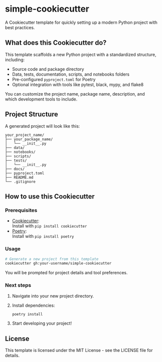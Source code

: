 # simple-cookiecutter

A Cookiecutter template for quickly setting up a modern Python project with best practices.

## What does this Cookiecutter do?

This template scaffolds a new Python project with a standardized structure, including:

- Source code and package directory
- Data, tests, documentation, scripts, and notebooks folders
- Pre-configured `pyproject.toml` for Poetry
- Optional integration with tools like pytest, black, mypy, and flake8

You can customize the project name, package name, description, and which development tools to include.

## Project Structure

A generated project will look like this:

```
your_project_name/
├── your_package_name/
│   └── __init__.py
├── data/
├── notebooks/
├── scripts/
├── tests/
│   └── __init__.py
├── docs/
├── pyproject.toml
├── README.md
└── .gitignore
```

## How to use this Cookiecutter

### Prerequisites

- [Cookiecutter](https://cookiecutter.readthedocs.io/en/latest/):  
    Install with `pip install cookiecutter`
- [Poetry](https://python-poetry.org/):  
    Install with `pip install poetry`

### Usage

```bash
# Generate a new project from this template
cookiecutter gh:your-username/simple-cookiecutter
```

You will be prompted for project details and tool preferences.

### Next steps

1. Navigate into your new project directory.
2. Install dependencies:

    ```bash
    poetry install
    ```

3. Start developing your project!

## License

This template is licensed under the MIT License - see the LICENSE file for details.

